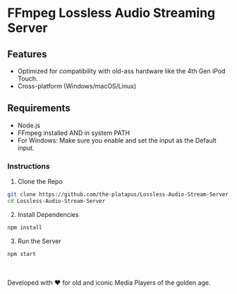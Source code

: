 # FFmpeg Lossless Audio Streaming Server


## Features

- Optimized for compatibility with old-ass hardware like the 4th Gen iPod Touch.
- Cross-platform (Windows/macOS/Linux)

## Requirements

- Node.js
- FFmpeg installed AND in system PATH
- For Windows: Make sure you enable and set the input as the Default input.


### Instructions

1. Clone the Repo
```bash
git clone https://github.com/the-platapus/Lossless-Audio-Stream-Server.git
cd Lossless-Audio-Stream-Server
```
2. Install Dependencies
```bash
npm install
```
3. Run the Server
```bash
npm start
```

<br><br>
Developed with ❤️ for old and iconic Media Players of the golden age.